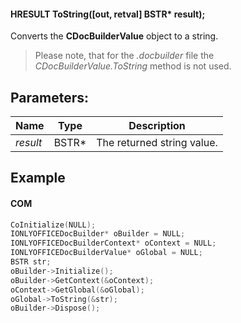 #### HRESULT ToString(\[out, retval] BSTR\* result);

Converts the **CDocBuilderValue** object to a string.

> Please note, that for the *.docbuilder* file the *CDocBuilderValue.ToString* method is not used.

## Parameters:

| Name     | Type   | Description                |
| -------- | ------ | -------------------------- |
| *result* | BSTR\* | The returned string value. |

## Example

#### COM

```c++
CoInitialize(NULL);
IONLYOFFICEDocBuilder* oBuilder = NULL;
IONLYOFFICEDocBuilderContext* oContext = NULL;
IONLYOFFICEDocBuilderValue* oGlobal = NULL;
BSTR str;
oBuilder->Initialize();
oBuilder->GetContext(&oContext);
oContext->GetGlobal(&oGlobal);
oGlobal->ToString(&str);
oBuilder->Dispose();
```

